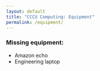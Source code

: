 ```yaml
---
layout: default
title: "CCCU Computing: Equipment"
permalink: /equipment/
---
```


### Missing equipment:
- Amazon echo
- Engineering laptop
